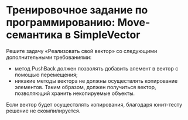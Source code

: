 # Тренировочное задание по программированию: Move-семантика в SimpleVector
Решите задачу «Реализовать свой вектор» со следующими дополнительными требованиями:
* метод PushBack должен позволять добавить элемент в вектор с помощью перемещения;
* никакие методы вектора не должны осуществлять копирование элементов.
Таким образом, должен получиться вектор, позволяющий хранить некопируемые объекты.

Если вектор будет осуществлять копирования, благодаря юнит-тесту решение не скомпилируется.
